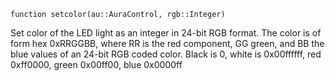 ```
function setcolor(au::AuraControl, rgb::Integer)
```

Set color of the LED light as an integer in 24-bit RGB format. The color is of form hex 0xRRGGBB, where RR is the red component, GG green,     and BB the blue values of an 24-bit RGB coded color. Black is 0, white is 0x00ffffff, red 0xff0000, green 0x00ff00, blue 0x0000ff
